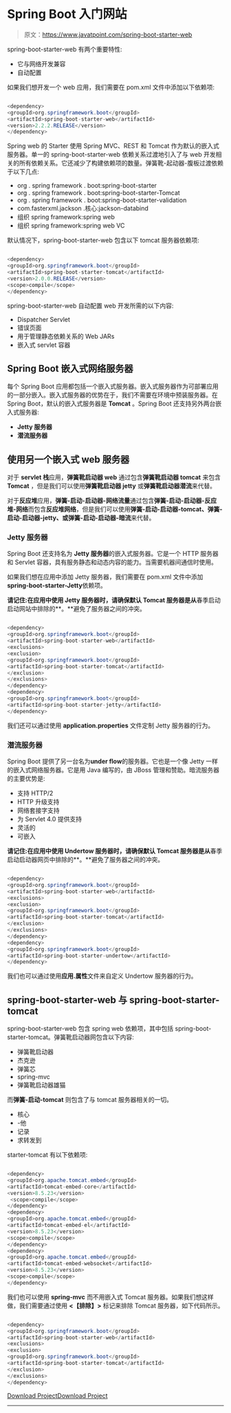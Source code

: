 # Spring Boot 入门网站

> 原文：<https://www.javatpoint.com/spring-boot-starter-web>

spring-boot-starter-web 有两个重要特性:

*   它与网络开发兼容
*   自动配置

如果我们想开发一个 web 应用，我们需要在 pom.xml 文件中添加以下依赖项:

```java

<dependency>
<groupId>org.springframework.boot</groupId>
<artifactId>spring-boot-starter-web</artifactId>
<version>2.2.2.RELEASE</version>
</dependency>

```

Spring web 的 Starter 使用 Spring MVC、REST 和 Tomcat 作为默认的嵌入式服务器。单一的 spring-boot-starter-web 依赖关系过渡地引入了与 web 开发相关的所有依赖关系。它还减少了构建依赖项的数量。弹簧靴-起动器-腹板过渡依赖于以下几点:

*   org . spring framework . boot:spring-boot-starter
*   org . spring framework . boot:spring-boot-starter-Tomcat
*   org . spring framework . boot:spring-boot-starter-validation
*   com.fasterxml.jackson .核心:jackson-databind
*   组织 spring framework:spring web
*   组织 spring framework:spring web VC

默认情况下，spring-boot-starter-web 包含以下 tomcat 服务器依赖项:

```java

<dependency>
<groupId>org.springframework.boot</groupId>
<artifactId>spring-boot-starter-tomcat</artifactId>
<version>2.0.0.RELEASE</version>
<scope>compile</scope>
</dependency>

```

spring-boot-starter-web 自动配置 web 开发所需的以下内容:

*   Dispatcher Servlet
*   错误页面
*   用于管理静态依赖关系的 Web JARs
*   嵌入式 servlet 容器

## Spring Boot 嵌入式网络服务器

每个 Spring Boot 应用都包括一个嵌入式服务器。嵌入式服务器作为可部署应用的一部分嵌入。嵌入式服务器的优势在于，我们不需要在环境中预装服务器。在 Spring Boot，默认的嵌入式服务器是 **Tomcat** 。Spring Boot 还支持另外两台嵌入式服务器:

*   **Jetty 服务器**
*   **潜流服务器**

## 使用另一个嵌入式 web 服务器

对于 **servlet 栈**应用，**弹簧靴启动器 web** 通过包含**弹簧靴启动器 tomcat** 来包含 **Tomcat** ，但是我们可以使用**弹簧靴启动器 jetty** 或**弹簧靴启动器潜流**来代替。

对于**反应堆**应用，**弹簧-启动-启动器-网络流量**通过包含**弹簧-启动-启动器-反应堆-网络**而包含**反应堆网络**，但是我们可以使用**弹簧-启动-启动器-tomcat、弹簧-启动-启动器-jetty、**或**弹簧-启动-启动器-暗流**来代替。

### Jetty 服务器

Spring Boot 还支持名为 **Jetty 服务器**的嵌入式服务器。它是一个 HTTP 服务器和 Servlet 容器，具有服务静态和动态内容的能力。当需要机器间通信时使用。

如果我们想在应用中添加 Jetty 服务器，我们需要在 pom.xml 文件中添加**spring-boot-starter-Jetty**依赖项。

**请记住:**在应用中使用 Jetty 服务器时，请确保默认 Tomcat 服务器是**从**春季启动启动网站中排除的**。**避免了服务器之间的冲突。

```java

<dependency>
<groupId>org.springframework.boot</groupId>
<artifactId>spring-boot-starter-web</artifactId>
<exclusions>
<exclusion>
<groupId>org.springframework.boot</groupId>
<artifactId>spring-boot-starter-tomcat</artifactId>
</exclusion>
</exclusions>
</dependency>
<dependency>
<groupId>org.springframework.boot</groupId>
<artifactId>spring-boot-starter-jetty</artifactId>
</dependency>

```

我们还可以通过使用 **application.properties** 文件定制 Jetty 服务器的行为。

### 潜流服务器

Spring Boot 提供了另一台名为**under flow**的服务器。它也是一个像 Jetty 一样的嵌入式网络服务器。它是用 Java 编写的，由 JBoss 管理和赞助。暗流服务器的主要优势是:

*   支持 HTTP/2
*   HTTP 升级支持
*   网络套接字支持
*   为 Servlet 4.0 提供支持
*   灵活的
*   可嵌入

**请记住:**在应用中使用 Undertow 服务器时，请确保默认 Tomcat 服务器是**从**春季启动启动器网页中排除的**。**避免了服务器之间的冲突。

```java

<dependency>
<groupId>org.springframework.boot</groupId>
<artifactId>spring-boot-starter-web</artifactId>
<exclusions>
<exclusion>
<groupId>org.springframework.boot</groupId>
<artifactId>spring-boot-starter-tomcat</artifactId>
</exclusion>
</exclusions>
</dependency>
<dependency>
<groupId>org.springframework.boot</groupId>
<artifactId>spring-boot-starter-undertow</artifactId>
</dependency>

```

我们也可以通过使用**应用.属性**文件来自定义 Undertow 服务器的行为。

## spring-boot-starter-web 与 spring-boot-starter-tomcat

spring-boot-starter-web 包含 spring web 依赖项，其中包括 spring-boot-starter-tomcat。弹簧靴启动器网包含以下内容:

*   弹簧靴启动器
*   杰克逊
*   弹簧芯
*   spring-mvc
*   弹簧靴启动器雄猫

而**弹簧-启动-tomcat** 则包含了与 tomcat 服务器相关的一切。

*   核心
*   -他
*   记录
*   求转发到

starter-tomcat 有以下依赖项:

```java

<dependency>
<groupId>org.apache.tomcat.embed</groupId>
<artifactId>tomcat-embed-core</artifactId>
<version>8.5.23</version>
 <scope>compile</scope>
</dependency>
<dependency>
<groupId>org.apache.tomcat.embed</groupId>
<artifactId>tomcat-embed-el</artifactId>
<version>8.5.23</version>
<scope>compile</scope>
</dependency>
<dependency>
<groupId>org.apache.tomcat.embed</groupId>
<artifactId>tomcat-embed-websocket</artifactId>
<version>8.5.23</version>
<scope>compile</scope>
</dependency>

```

我们也可以使用 **spring-mvc** 而不用嵌入式 Tomcat 服务器。如果我们想这样做，我们需要通过使用 **<【排除】>** 标记来排除 Tomcat 服务器，如下代码所示。

```java

<dependency>
<groupId>org.springframework.boot</groupId>
<artifactId>spring-boot-starter-web</artifactId>
<exclusions>
<exclusion>
<groupId>org.springframework.boot</groupId>
<artifactId>spring-boot-starter-tomcat</artifactId>
</exclusion>
</exclusions>
</dependency>

```

[Download Project](https://static.javatpoint.com/springboot/download/spring-boot-jetty-example.zip)[Download Project](https://static.javatpoint.com/springboot/download/spring-boot-undertow-example.zip)

* * *